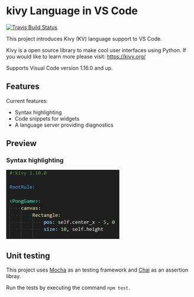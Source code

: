 # kivy Language in VS Code

[![Travis Build Status](https://travis-ci.org/BattleBas/kivy-vscode.svg?branch=master)](https://travis-ci.org/BattleBas/kivy-vscode)

This project introduces Kivy (KV) language support to VS Code.

Kivy is a open source library to make cool user interfaces using Python.
If you would like to learn more please visit: https://kivy.org/

Supports Visual Code version 1.16.0 and up.

## Features

Current features:

* Syntax highlighting
* Code snippets for widgets
* A language server providing diagnostics

## Preview

### Syntax highlighting

![Syntax highlighting](https://raw.githubusercontent.com/BattleBas/kivy-vscode/master/screenshots/syntax_highlighting_example.PNG "Example of syntax highlighting")

## Unit testing

This project uses [Mocha](http://mochajs.org/) as an testing framework and [Chai](http://chaijs.com/) as an assertion libray.

Run the tests by executing the command `npm test`.